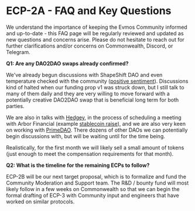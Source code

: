 # ECP-2A - FAQ and Key Questions 

We understand the importance of keeping the Evmos Community informed and up-to-date - this FAQ page will be regularly reviewed and updated as new questions and concerns arise. Please do not hesitate to reach out for further clarifications and/or concerns on Commonwealth, Discord, or Telegram.

**Q1: Are any DAO2DAO swaps already confirmed?**

We've already begun discussions with ShapeShift DAO and even temperature checked with the community ([positive sentiment](https://messari.io/governor/proposal/0d626610-2f96-4364-98b3-d05406b7baad?daoSlug=shapeshift-governance&daoTab=proposals)). Discussions kind of halted when our funding prop v1 was struck down, but I still talk to many of them daily and they are very willing to move forward with a potentially creative DAO2DAO swap that is beneficial long term for both parties.

We are also in talks with [Hedgey](https://app.hedgey.finance/dao2dao), in the process of scheduling a meeting with Arbor Financial (example [stablecoin raise](https://app.arbor.finance/offerings/399)), and we are also very keen on working with [PrimeDAO](https://deals.prime.xyz/). There dozens of other DAOs we can potentially begin discussions with, but will be waiting until for the time being.

Realistically, for the first month we will likely sell a small amount of tokens (just enough to meet the compensation requirements for that month).

**Q2: What is the timeline for the remaining ECPs to follow?**

ECP-2B will be our next target proposal, which is to formalize and fund the Community Moderation and Support team. The R&D / bounty fund will most likely follow in a few weeks on Commonwealth so that we can begin the formal drafting of ECP-3 with Community input and engineers that have worked on similar protocols.